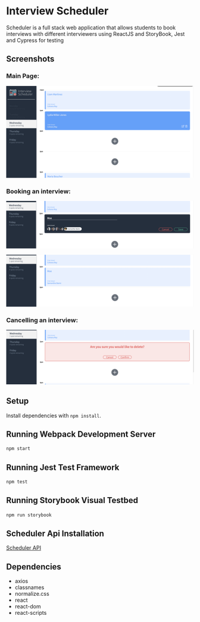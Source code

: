 # Interview Scheduler

Scheduler is a full stack web application that allows students to book interviews with different interviewers using ReactJS and StoryBook, Jest and Cypress for testing

## Screenshots

### Main Page:

!["Main Page"](https://github.com/m-khalaf/scheduler/blob/master/docs/Main_Page.png?raw=true)

### Booking an interview:

!["Booking an Interview"](https://github.com/m-khalaf/scheduler/blob/master/docs/Booking_Interview.png?raw=true)

!["Display interview"](https://github.com/m-khalaf/scheduler/blob/master/docs/Display_Interview.png?raw=true)

### Cancelling an interview:

!["Deleteig an interview"](https://github.com/m-khalaf/scheduler/blob/master/docs/Delete%20Interview.png?raw=true)

## Setup

Install dependencies with `npm install`.

## Running Webpack Development Server

```sh
npm start
```

## Running Jest Test Framework

```sh
npm test
```

## Running Storybook Visual Testbed

```sh
npm run storybook
```

## Scheduler Api Installation

[Scheduler API](https://github.com/lighthouse-labs/scheduler-api)

## Dependencies

- axios
- classnames
- normalize.css
- react
- react-dom
- react-scripts
